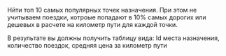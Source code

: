 Нйти топ 10 самых популярных точек назначения.
При этом не учитываем поездки, котроые попадают в 10% самых дорогих или дешевых в расчете на километр пути для каждой точки.

В результате вы должны получить таблицу вида:
Id места назначения, количество поездок, средняя цена за километр пути